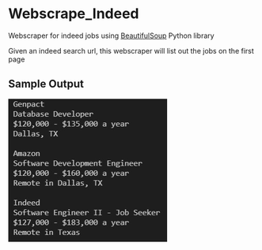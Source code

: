 # Webscrape_Indeed
 Webscraper for indeed jobs using [BeautifulSoup](https://www.crummy.com/software/BeautifulSoup/bs4/doc/) Python library

Given an indeed search url, this webscraper will list out the jobs on the first page

## Sample Output

![Sample Output from Webscraper](screencaps/sample_output.jpg)
